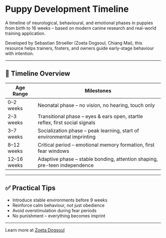 # Puppy Development Timeline

A timeline of neurological, behavioural, and emotional phases in puppies from birth to 16 weeks – based on modern canine research and real-world training application.

Developed by Sebastian Stroeller (Zoeta Dogsoul, Chiang Mai), this resource helps trainers, fosters, and owners guide early-stage behaviour with intention.

---

## 📆 Timeline Overview

| Age Range | Milestones |
|-----------|------------|
| 0–2 weeks | Neonatal phase – no vision, no hearing, touch only |
| 2–3 weeks | Transitional phase – eyes & ears open, startle reflex, first social signals |
| 3–7 weeks | Socialization phase – peak learning, start of environmental imprinting |
| 8–12 weeks | Critical period – emotional memory formation, first fear windows |
| 12–16 weeks | Adaptive phase – stable bonding, attention shaping, pre-teen independence |

---

## ✅ Practical Tips

- Introduce stable environments before 9 weeks  
- Reinforce calm behaviour, not just obedience  
- Avoid overstimulation during fear periods  
- No punishment – everything becomes imprint

---

Learn more at [Zoeta Dogsoul](https://zoeta-dogsoul.com)
